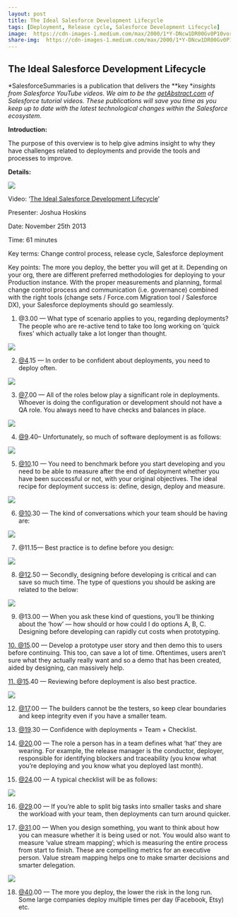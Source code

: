 ```yaml
---
layout: post
title: The Ideal Salesforce Development Lifecycle
tags: [Deployment, Release cycle, Salesforce Development Lifecycle]
image:  https://cdn-images-1.medium.com/max/2000/1*Y-DNcw1DR00Gv0P10vorwA.png
share-img:  https://cdn-images-1.medium.com/max/2000/1*Y-DNcw1DR00Gv0P10vorwA.png
---
```



## The Ideal Salesforce Development Lifecycle

*SalesforceSummaries is a publication that delivers the **key **insights from Salesforce YouTube videos. We aim to be the [getAbstract.com](https://www.getabstract.com/en/) of Salesforce tutorial videos. These publications will save you time as you keep up to date with the latest technological changes within the Salesforce ecosystem.*

**Introduction:**

The purpose of this overview is to help give admins insight to why they have challenges related to deployments and provide the tools and processes to improve.

**Details:**

![](https://cdn-images-1.medium.com/max/2000/1*Y-DNcw1DR00Gv0P10vorwA.png)

Video: ‘[The Ideal Salesforce Development Lifecycle](https://www.youtube.com/watch?v=SGiBNMahr6g&list=PLZwrPTK28KcFzoRzzZhUkHXlaRg2W689m&index=12)’

Presenter: Joshua Hoskins

Date: November 25th 2013

Time: 61 minutes

Key terms: Change control process, release cycle, Salesforce deployment

Key points: The more you deploy, the better you will get at it. Depending on your org, there are different preferred methodologies for deploying to your Production instance. With the proper measurements and planning, formal change control process and communication (i.e. governance) combined with the right tools (change sets / Force.com Migration tool / Salesforce DX), your Salesforce deployments should go seamlessly.

 1. @3.00 — What type of scenario applies to you, regarding deployments? The people who are re-active tend to take too long working on ‘quick fixes’ which actually take a lot longer than thought.

![](https://cdn-images-1.medium.com/max/2000/1*ywZTHDiYnh3L1NrtSAVCjg.png)

2. [@4](http://twitter.com/4).15 — In order to be confident about deployments, you need to deploy often.

![](https://cdn-images-1.medium.com/max/2000/1*SEKmIScKDKU1ehhXU5m6yw.png)

3. [@7](http://twitter.com/7).00 — All of the roles below play a significant role in deployments. Whoever is doing the configuration or development should not have a QA role. You always need to have checks and balances in place.

![](https://cdn-images-1.medium.com/max/2000/1*gtos-9zbPlC4CCHxcn_4qA.png)

4. [@9](http://twitter.com/9).40– Unfortunately, so much of software deployment is as follows:

![](https://cdn-images-1.medium.com/max/2000/1*HgecFaFvTjQPl3v8u9Vh3w.png)

5. [@10](http://twitter.com/10).10 — You need to benchmark before you start developing and you need to be able to measure after the end of deployment whether you have been successful or not, with your original objectives. 
The ideal recipe for deployment success is: define, design, deploy and measure.

![](https://cdn-images-1.medium.com/max/2000/1*cXOGcirZ0psAKWGYDVAZZw.png)

6. [@10](http://twitter.com/10).30 — The kind of conversations which your team should be having are:

![](https://cdn-images-1.medium.com/max/2000/1*uh5GrgpozZwmQiNCaw4PdA.png)

7. @11.15— Best practice is to define before you design:

![](https://cdn-images-1.medium.com/max/2000/1*zmsVABoukUg4A70x5E2ohg.png)

8. [@12](http://twitter.com/12).50 — Secondly, designing before developing is critical and can save so much time. The type of questions you should be asking are related to the below:

![](https://cdn-images-1.medium.com/max/2000/1*VTgH1gTxLawQbThurKp0PA.png)

9. @13.00 — When you ask these kind of questions, you’ll be thinking about the ‘how’ — how should or how could I do options A, B, C. Designing before developing can rapidly cut costs when prototyping.

[10. @15](http://twitter.com/15).00 — Develop a prototype user story and then demo this to users before continuing. This too, can save a lot of time. Oftentimes, users aren’t sure what they actually really want and so a demo that has been created, aided by designing, can massively help.

[11. @15](http://twitter.com/15).40 — Reviewing before deployment is also best practice.

![](https://cdn-images-1.medium.com/max/2000/1*syDOw6LDxoMBRZymdmm_wg.png)

12. [@17](http://twitter.com/17).00 — The builders cannot be the testers, so keep clear boundaries and keep integrity even if you have a smaller team.

13. [@19](http://twitter.com/19).30 — Confidence with deployments = Team + Checklist.

14. [@20](http://twitter.com/20).00 — The role a person has in a team defines what ‘hat’ they are wearing. For example, the release manager is the conductor, deployer, responsible for identifying blockers and traceability (you know what you’re deploying and you know what you deployed last month).

15. [@24](http://twitter.com/24).00 — A typical checklist will be as follows:

![](https://cdn-images-1.medium.com/max/2000/1*N83ncDEKJBZZYR_YMfrWTQ.png)

16. [@29](http://twitter.com/29).00 — If you’re able to split big tasks into smaller tasks and share the workload with your team, then deployments can turn around quicker.

17. [@31](http://twitter.com/31).00 — When you design something, you want to think about how you can measure whether it is being used or not. You would also want to measure ‘value stream mapping’; which is measuring the entire process from start to finish. These are compelling metrics for an executive person. Value stream mapping helps one to make smarter decisions and smarter delegation.

![](https://cdn-images-1.medium.com/max/2000/1*0uX2v4Y4mQeLQ0zjpqd7Yg.png)

18. [@40](http://twitter.com/40).00 — The more you deploy, the lower the risk in the long run. Some large companies deploy multiple times per day (Facebook, Etsy) etc.

